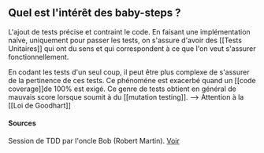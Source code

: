 ## Quel est l'intérêt des baby-steps ?
L'ajout de tests précise et contraint le code. En faisant une implémentation naïve, uniquement pour passer les tests, on s'assure d'avoir des [[Tests Unitaires]] qui ont du sens et qui correspondent à ce que l'on veut s'assurer fonctionnellement.

En codant les tests d'un seul coup, il peut être plus complexe de s'assurer de la pertinence de ces tests. Ce phénoméne est exacerbé quand un [[code coverage]]de 100% est exigé. Ce genre de tests obtient en général de mauvais score lorsque soumit à du [[mutation testing]].
--> Attention à la [[Loi de Goodhart]]

#### Sources
Session de TDD par l'oncle Bob (Robert Martin). [Voir](https://youtu.be/58jGpV2Cg50?t=1300)
